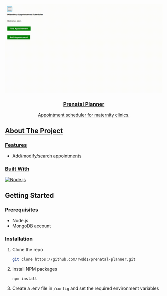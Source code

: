 <div align="center">
  <a href="https://github.com/rwdd1/prenatal-planner">
  <img src="https://github.com/rwdd1/prenatal-planner/blob/main/prenatal-planner-demo.gif" alt="Logo" width="600" height="auto">
<h3 align="center">Prenatal Planner</h3>

  <p align="center">
    Appointment scheduler for maternity clinics.
  </p>

</div>

## About The Project

### Features

* Add/modify/search appointments

### Built With

[![Node.js]][Node-url]

## Getting Started

### Prerequisites

* Node.js
* MongoDB account

### Installation

1. Clone the repo
   ```sh
   git clone https://github.com/rwdd1/prenatal-planner.git
   ```
2. Install NPM packages
   ```sh
   npm install
   ```
3. Create a .env file in `/config` and set the required environment variables

<!-- MARKDOWN LINKS & IMAGES -->
<!-- https://www.markdownguide.org/basic-syntax/#reference-style-links -->
[Node.js]: https://img.shields.io/badge/node.js-000000?style=for-the-badge&logo=nodedotjs&logoColor=026e00
[Node-url]: https://nodejs.org
